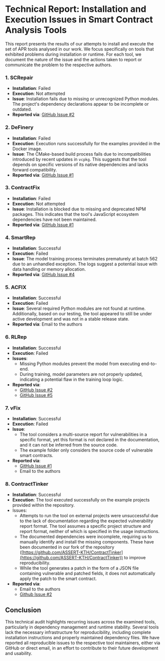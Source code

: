 # Technical Report: Installation and Execution Issues in Smart Contract Analysis Tools

This report presents the results of our attempts to install and execute the set of APR tools analysed in our work. We focus specifically on tools that exhibited problems during installation or runtime. For each tool, we document the nature of the issue and the actions taken to report or communicate the problem to the respective authors.

### 1\. SCRepair

- **Installation**: Failed  
- **Execution**: Not attempted  
- **Issue**: Installation fails due to missing or unrecognized Python modules. The project's dependency declarations appear to be incomplete or outdated.  
- **Reported via**: [GitHub Issue \#2](https://github.com/xiaoly8/SCRepair/issues/2)

### 2\. DeFinery

- **Installation**: Failed  
- **Execution**: Execution runs successfully for the examples provided in the Docker image.  
- **Issue**: The CMake-based build process fails due to incompatibilities introduced by recent updates in `vcpkg`. This suggests that the tool depends on specific versions of its native dependencies and lacks forward compatibility.  
- **Reported via**: [GitHub Issue \#1](https://github.com/palinatolmach/DeFinery/issues/1)

### 3\. ContractFix

- **Installation**: Failed  
- **Execution**: Not attempted  
- **Issue**: Installation is blocked due to missing and deprecated NPM packages. This indicates that the tool's JavaScript ecosystem dependencies have not been maintained.  
- **Reported via**: [GitHub Issue \#1](https://github.com/research1132/ContractFix/issues/1)

### 4\. SmartRep

- **Installation**: Successful  
- **Execution**: Failed  
- **Issue**: The model training process terminates prematurely at batch 562 due to an unhandled exception. The logs suggest a potential issue with data handling or memory allocation.  
- **Reported via**: [GitHub Issue \#4](https://github.com/AnonymousGithub5/SmartRep/issues/4)

### 5\. ACFIX

- **Installation**: Successful  
- **Execution**: Failed  
- **Issue**: Several required Python modules are not found at runtime. Additionally, based on our testing, the tool appeared to still be under active development and was not in a stable release state.  
- **Reported via**: Email to the authors

### 6\. RLRep

- **Installation**: Successful  
- **Execution**: Failed  
- **Issues**:  
  - Missing Python modules prevent the model from executing end-to-end.  
  - During training, model parameters are not properly updated, indicating a potential flaw in the training loop logic.  
- **Reported via**:  
  - [GitHub Issue \#2](https://github.com/Anonymous123xx/RLRep/issues/2)  
  - [GitHub Issue \#5](https://github.com/Anonymous123xx/RLRep/issues/5)

### 7\. vFix

- **Installation**: Successful  
- **Execution**: Failed  
- **Issue**:   
  - The tool considers a multi-source report for vulnerabilities in a specific format, yet this format is not declared in the documentation, and it can not be inferred from the source code.  
  - The example folder only considers the source code of vulnerable smart contracts.  
- **Reported via**:  
  -  [GitHub Issue \#1](https://github.com/vfixresearch/vFix/issues/1)  
  - Email to the authors

### 8\. ContractTinker

- **Installation**: Successful  
- **Execution**: The tool executed successfully on the example projects provided within the repository.   
- Issues:  
  - Attempts to run the tool on external projects were unsuccessful due to the lack of documentation regarding the expected vulnerability report format. The tool assumes a specific project structure and report format, neither of which is specified in the usage instructions.  
  - The documented dependencies were incomplete, requiring us to manually identify and install the missing components. These have been documented in our fork of the repository ([https://github.com/ASSERT-KTH/ContractTinker](https://github.com/ASSERT-KTH/ContractTinker)) to improve reproducibility.  
  - While the tool generates a patch in the form of a JSON file containing vulnerable and patched fields, it does not automatically apply the patch to the smart contract.  
- **Reported via**:  
  - Email to the authors  
  - [Github Issue \#2](https://github.com/CheWang09/LLM4SMAPR/issues/2)

## Conclusion

This technical audit highlights recurring issues across the examined tools, particularly in dependency management and runtime stability. Several tools lack the necessary infrastructure for reproducibility, including complete installation instructions and properly maintained dependency files. We have reported all reproducible issues to the respective tool maintainers, either via GitHub or direct email, in an effort to contribute to their future development and usability.